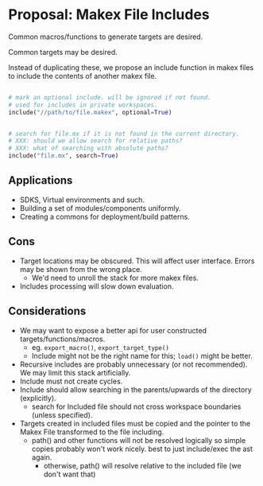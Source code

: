 # Proposal: Makex File Includes

Common macros/functions to generate targets are desired.

Common targets may be desired.

Instead of duplicating these, we propose an include function in makex files 
to include the contents of another makex file.

```python

# mark an optional include. will be ignored if not found.
# used for includes in private workspaces.
include("//path/to/file.makex", optional=True)


# search for file.mx if it is not found in the current directory.
# XXX: should we allow search for relative paths?
# XXX: what of searching with absolute paths?
include("file.mx", search=True)
```

## Applications

- SDKS, Virtual environments and such.
- Building a set of modules/components uniformly.
- Creating a commons for deployment/build patterns.

## Cons

- Target locations may be obscured. This will affect user interface. Errors may be shown from the wrong place.
  - We'd need to unroll the stack for more makex files.
- Includes processing will slow down evaluation.

## Considerations

- We may want to expose a better api for user constructed targets/functions/macros.
  - eg. `export_macro()`, `export_target_type()`
  - Include might not be the right name for this; `load()` might be better.
- Recursive includes are probably unnecessary (or not recommended). We may limit this stack artificially.
- Include must not create cycles.
- Include should allow searching in the parents/upwards of the directory (explicitly).
  - search for Included file should not cross workspace boundaries (unless specified).
- Targets created in included files must be copied and the pointer to the Makex File transformed to the file including.
  - path() and other functions will not be resolved logically so simple copies probably won't work nicely. best to just include/exec the ast again.
    - otherwise, path() will resolve relative to the included file (we don't want that)